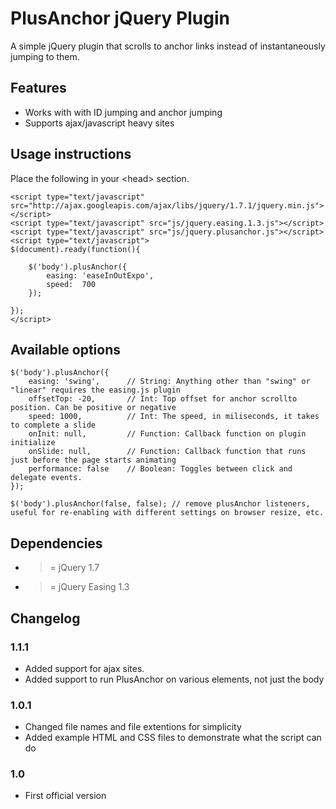 # PlusAnchor jQuery Plugin

A simple jQuery plugin that scrolls to anchor links instead of instantaneously jumping to them.

## Features
* Works with with ID jumping and anchor jumping
* Supports ajax/javascript heavy sites

## Usage instructions

Place the following in your &lt;head&gt; section.

    <script type="text/javascript" src="http://ajax.googleapis.com/ajax/libs/jquery/1.7.1/jquery.min.js"></script>
    <script type="text/javascript" src="js/jquery.easing.1.3.js"></script>
    <script type="text/javascript" src="js/jquery.plusanchor.js"></script>
    <script type="text/javascript">
    $(document).ready(function(){

        $('body').plusAnchor({
            easing: 'easeInOutExpo',
            speed:  700
        });

    });
    </script>

## Available options
    $('body').plusAnchor({
        easing: 'swing',      // String: Anything other than "swing" or "linear" requires the easing.js plugin
        offsetTop: -20,       // Int: Top offset for anchor scrollto position. Can be positive or negative
        speed: 1000,          // Int: The speed, in miliseconds, it takes to complete a slide
        onInit: null,         // Function: Callback function on plugin initialize
        onSlide: null,        // Function: Callback function that runs just before the page starts animating
        performance: false    // Boolean: Toggles between click and delegate events.
    });

    $('body').plusAnchor(false, false); // remove plusAnchor listeners, useful for re-enabling with different settings on browser resize, etc.

## Dependencies
* >= jQuery 1.7
* >= jQuery Easing 1.3

## Changelog

### 1.1.1
* Added support for ajax sites.
* Added support to run PlusAnchor on various elements, not just the body

### 1.0.1
* Changed file names and file extentions for simplicity
* Added example HTML and CSS files to demonstrate what the script can do

### 1.0
* First official version
